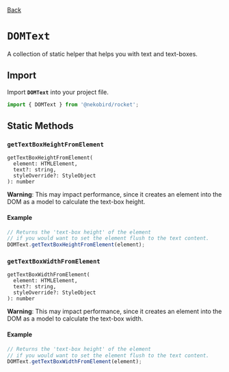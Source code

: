 [Back](../index.md)

# `DOMText`

A collection of static helper that helps you with text and text-boxes.

## Import

Import **`DOMText`** into your project file.

```typescript
import { DOMText } from '@nekobird/rocket';
```

## Static Methods

### `getTextBoxHeightFromElement`

```
getTextBoxHeightFromElement(
  element: HTMLElement,
  text?: string,
  styleOverride?: StyleObject
): number
```

**Warning**: This may impact performance, since it creates an element into the DOM as a model to calculate the text-box height.

#### Example

```typescript
// Returns the 'text-box height' of the element
// if you would want to set the element flush to the text content.
DOMText.getTextBoxHeightFromElement(element);
```

### `getTextBoxWidthFromElement`

```
getTextBoxWidthFromElement(
  element: HTMLElement,
  text?: string,
  styleOverride?: StyleObject
): number
```

**Warning**: This may impact performance, since it creates an element into the DOM as a model to calculate the text-box width.

#### Example

```typescript
// Returns the 'text-box height' of the element
// if you would want to set the element flush to the text content.
DOMText.getTextBoxWidthFromElement(element);
```
